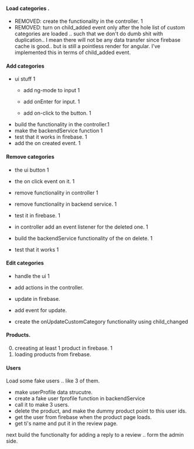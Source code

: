 #### Load categories .
- REMOVED: create the functionality in the controller. 1
- REMOVED:  turn on child_added event only after the hole list of custom categories are loaded .. such that we don't do dumb shit with duplication..
I mean there will not be any data transfer since firebase cache is good.. but is still a pointless render for angular.
I've implemented this in terms of child_added event.

#### Add categories
- ui stuff 1
  - add ng-mode to input 1
  - add onEnter for input. 1

  - add on-click to the button. 1
- build the functionality in the controller.1
- make the backendService function 1
- test that it works in firebase. 1
- add the on created event. 1


#### Remove categories
- the ui button 1
- the on click event on it. 1
- remove functionality in controller   1
- remove functionality in backend service. 1
- test it in firebase. 1

- in controller add an event listener for the deleted one. 1
- build the backendService functionality of the on delete. 1
- test that it works 1


#### Edit categories
- handle the ui 1
- add actions in the controller.
- update in firebase.

- add event for update.
- create the onUpdateCustomCategory functionality using child_changed



#### Products.
0. creeating at least 1 product in firebase. 1
1. loading products from firebase.


#### Users
Load some fake users .. like 3 of them.
  - make userProfile data strucutre.
  - create a fake user fprofile function in backendService
  - call it to make 3 users.
  - delete the product, and make the dummy product point to this user ids. 
  - get the user from firebase when the product page loads.
  - get ti's name and put it in the review page.

next build the functionalty for adding a reply to a review .. form the admin side.
